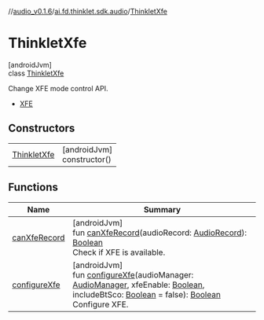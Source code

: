 //[audio_v0.1.6](../../../index.md)/[ai.fd.thinklet.sdk.audio](../index.md)/[ThinkletXfe](index.md)

# ThinkletXfe

[androidJvm]\
class [ThinkletXfe](index.md)

Change XFE mode control API.

- 
   [XFE](https://mimi.fairydevices.jp/technology/edge/xfe/)

## Constructors

| | |
|---|---|
| [ThinkletXfe](-thinklet-xfe.md) | [androidJvm]<br>constructor() |

## Functions

| Name | Summary |
|---|---|
| [canXfeRecord](can-xfe-record.md) | [androidJvm]<br>fun [canXfeRecord](can-xfe-record.md)(audioRecord: [AudioRecord](https://developer.android.com/reference/kotlin/android/media/AudioRecord.html)): [Boolean](https://kotlinlang.org/api/latest/jvm/stdlib/kotlin/-boolean/index.html)<br>Check if XFE is available. |
| [configureXfe](configure-xfe.md) | [androidJvm]<br>fun [configureXfe](configure-xfe.md)(audioManager: [AudioManager](https://developer.android.com/reference/kotlin/android/media/AudioManager.html), xfeEnable: [Boolean](https://kotlinlang.org/api/latest/jvm/stdlib/kotlin/-boolean/index.html), includeBtSco: [Boolean](https://kotlinlang.org/api/latest/jvm/stdlib/kotlin/-boolean/index.html) = false): [Boolean](https://kotlinlang.org/api/latest/jvm/stdlib/kotlin/-boolean/index.html)<br>Configure XFE. |
